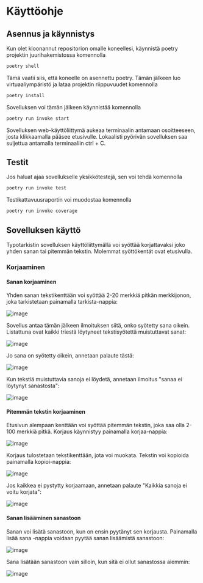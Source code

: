 # Käyttöohje

## Asennus ja käynnistys

Kun olet kloonannut repositorion omalle koneellesi, käynnistä poetry projektin juurihakemistossa komennolla

```bash
poetry shell
```

Tämä vaatii siis, että koneelle on asennettu poetry. Tämän jälkeen luo virtuaaliympäristö ja lataa projektin riippuvuudet komennolla
```bash
poetry install
```

Sovelluksen voi tämän jälkeen käynnistää komennolla

```bash
poetry run invoke start
```	

Sovelluksen web-käyttöliittymä aukeaa terminaalin antamaan osoitteeseen, josta klikkaamalla pääsee etusivulle. Lokaalisti pyörivän sovelluksen saa suljettua antamalla terminaaliin ctrl + C.

## Testit

Jos haluat ajaa sovellukselle yksikkötestejä, sen voi tehdä komennolla

```bash
poetry run invoke test
```

Testikattavuusraportin voi muodostaa komennolla

```bash
poetry run invoke coverage
```

## Sovelluksen käyttö
Typotarkistin sovelluksen käyttöliittymällä voi syöttää korjattavaksi joko yhden sanan tai pitemmän tekstin. Molemmat syöttökentät ovat etusivulla.

### Korjaaminen

#### Sanan korjaaminen 
Yhden sanan tekstikenttään voi syöttää 2-20 merkkiä pitkän merkkijonon, joka tarkistetaan painamalla tarkista-nappia:

![image](https://github.com/brotholi/tiralabra/assets/91954165/8f663963-8426-4c0e-95ec-89755f1e7041)


Sovellus antaa tämän jälkeen ilmoituksen siitä, onko syötetty sana oikein. Listattuna ovat kaikki triestä löytyneet tekstisyötettä muistuttavat sanat:

![image](https://github.com/brotholi/tiralabra/assets/91954165/5f7c3cd6-1f49-44be-9218-b039ad794744)


Jo sana on syötetty oikein, annetaan palaute tästä: 

![image](https://github.com/brotholi/tiralabra/assets/91954165/6fc2ae67-6bc0-4938-901d-8aca7cf08da5)

Kun tekstiä muistuttavia sanoja ei löydetä, annetaan ilmoitus "sanaa ei löytynyt sanastosta":

![image](https://github.com/brotholi/tiralabra/assets/91954165/ad3f857a-7aa7-4336-b49e-2c32f97547d9)


#### Pitemmän tekstin korjaaminen
Etusivun alempaan kenttään voi syöttää pitemmän tekstin, joka saa olla 2-100 merkkiä pitkä. Korjaus käynnistyy painamalla korjaa-nappia:

![image](https://github.com/brotholi/tiralabra/assets/91954165/52e865b3-e6dd-49aa-9479-c3937ce4e9e2)

Korjaus tulostetaan tekstikenttään, jota voi muokata. Tekstin voi kopioida painamalla kopioi-nappia:

![image](https://github.com/brotholi/tiralabra/assets/91954165/1a1f6e14-a0dd-4acb-a61b-088c70d5208f)


Jos kaikkea ei pystytty korjaamaan, annetaan palaute "Kaikkia sanoja ei voitu korjata":


![image](https://github.com/brotholi/tiralabra/assets/91954165/833682f4-d4b9-4d4d-b55c-eb8486da16f5)



#### Sanan lisääminen sanastoon
Sanan voi lisätä sanastoon, kun on ensin pyytänyt sen korjausta. Painamalla lisää sana -nappia voidaan pyytää sanan lisäämistä sanastoon:


![image](https://github.com/brotholi/tiralabra/assets/91954165/3c0c5fc4-b76b-4c9b-a298-0db3c468d5ef)

Sana lisätään sanastoon vain silloin, kun sitä ei ollut sanastossa aiemmin: 


![image](https://github.com/brotholi/tiralabra/assets/91954165/d6913ad7-c122-4c4e-aba9-6ee81dbaee57)

